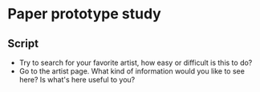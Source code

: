 # Paper prototype study

## Script
* Try to search for your favorite artist, how easy or difficult is this to do?
* Go to the artist page. What kind of information would you like to see here? Is what's here useful to you?

